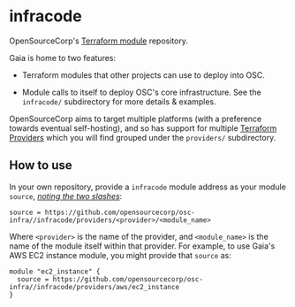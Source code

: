 infracode
=========

OpenSourceCorp's [Terraform
module](https://www.terraform.io/docs/language/modules/index.html) repository.

Gaia is home to two features:

* Terraform modules that other projects can use to deploy into OSC.

* Module calls to itself to deploy OSC's core infrastructure. See the
  `infracode/` subdirectory for more details & examples.

OpenSourceCorp aims to target multiple platforms (with a preference towards
eventual self-hosting), and so has support for multiple [Terraform
Providers](https://www.terraform.io/docs/language/providers/index.html) which
you will find grouped under the `providers/` subdirectory.

How to use
----------

In your own repository, provide a `infracode` module address as your module
`source`, *[noting the two
slashes](https://www.terraform.io/docs/language/modules/sources.html#modules-in-package-sub-directories)*:

    source = https://github.com/opensourcecorp/osc-infra//infracode/providers/<provider>/<module_name>

Where `<provider>` is the name of the provider, and `<module_name>` is the name
of the module itself within that provider. For example, to use Gaia's AWS EC2
instance module, you might provide that `source` as:

    module "ec2_instance" {
      source = https://github.com/opensourcecorp/osc-infra//infracode/providers/aws/ec2_instance
    }
